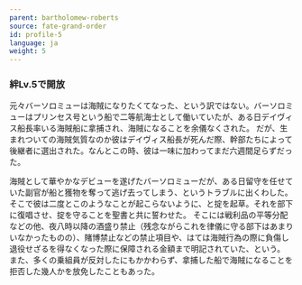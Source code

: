 ```yaml
---
parent: bartholomew-roberts
source: fate-grand-order
id: profile-5
language: ja
weight: 5
---
```


### 絆Lv.5で開放

元々バーソロミューは海賊になりたくてなった、という訳ではない。バーソロミューはプリンセス号という船で二等航海士として働いていたが、ある日デイヴィス船長率いる海賊船に拿捕され、海賊になることを余儀なくされた。
だが、生まれついての海賊気質なのか彼はデイヴィス船長が死んだ際、幹部たちによって後継者に選出された。なんとこの時、彼は一味に加わってまだ六週間足らずだった。

海賊として華やかなデビューを遂げたバーソロミューだが、ある日留守を任せていた副官が船と獲物を奪って逃げ去ってしまう、というトラブルに出くわした。
そこで彼は二度とこのようなことが起こらないように、と掟を起草。それを部下に復唱させ、掟を守ることを聖書と共に誓わせた。
そこには戦利品の平等分配などの他、夜八時以降の酒盛り禁止（残念ながらこれを律儀に守る部下はあまりいなかったものの）、賭博禁止などの禁止項目や、はては海賊行為の際に負傷し退役せざるを得なくなった際に保障される金額まで明記されていた、という。
また、多くの乗組員が反対したにもかかわらず、拿捕した船で海賊になることを拒否した幾人かを放免したこともあった。
